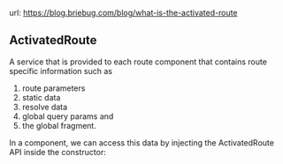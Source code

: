 url: https://blog.briebug.com/blog/what-is-the-activated-route

## ActivatedRoute

A service that is provided to each route component that contains route specific information such as

1. route parameters
1. static data
1. resolve data
1. global query params and
1. the global fragment.

In a component, we can access this data by injecting the ActivatedRoute API inside the constructor:

